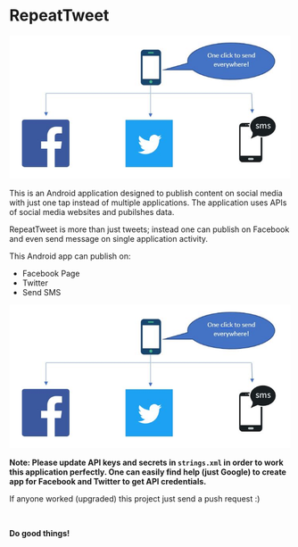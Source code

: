 # **RepeatTweet**

![RepeatTweet Android App Preview](diagram.jpg)


This is an Android application designed to publish content on social media with just one tap instead of multiple applications. The application uses APIs of social media websites and pubilshes data.

RepeatTweet is more than just tweets; instead one can publish on Facebook and even send message on single application activity.

This Android app can publish on:

*   Facebook Page
*   Twitter
*   Send SMS

![RepeatTweet Android App Diagram](diagram.jpg)

**Note: Please update API keys and secrets in `strings.xml` in order to work this application perfectly. One can easily find help (just Google) to create app for Facebook and Twitter to get API credentials.**

If anyone worked (upgraded) this project just send a push request :)

<br>

**Do good things!**